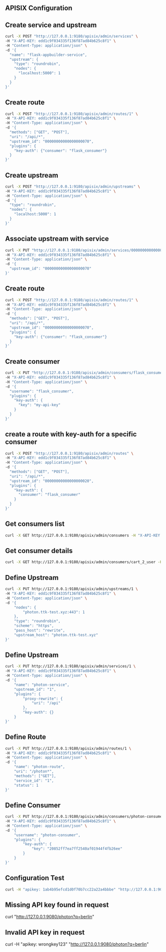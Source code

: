 ## APISIX Configuration

## Create service and upstream
```bash
curl -X POST "http://127.0.0.1:9180/apisix/admin/services" \
-H "X-API-KEY: edd1c9f034335f136f87ad84b625c8f1" \
-H "Content-Type: application/json" \
-d '{
  "name": "flask-appbuilder-service",
  "upstream": {
    "type": "roundrobin",
    "nodes": {
      "localhost:5000": 1
    }
  }
}'
```
## Create route
```bash
curl -X POST "http://127.0.0.1:9180/apisix/admin/routes/1" \
-H "X-API-KEY: edd1c9f034335f136f87ad84b625c8f1" \
-H "Content-Type: application/json" \
-d '{
  "methods": ["GET", "POST"],
  "uri": "/api/*",
  "upstream_id": "00000000000000000070",
  "plugins": {
    "key-auth": {"consumer": "flask_consumer"}
  }
}'
```

## Create upstream
```bash
curl -X POST "http://127.0.0.1:9180/apisix/admin/upstreams" \
-H "X-API-KEY: edd1c9f034335f136f87ad84b625c8f1" \
-H "Content-Type: application/json" \
-d '{
  "type": "roundrobin",
  "nodes": {
    "localhost:5000": 1
  }
}'
```

## Associate upstream with service
```bash
curl -X PUT "http://127.0.0.1:9180/apisix/admin/services/00000000000000000068" \
-H "X-API-KEY: edd1c9f034335f136f87ad84b625c8f1" \
-H "Content-Type: application/json" \
-d '{
  "upstream_id": "00000000000000000070"
}'
```

## Create route
```bash
curl -X POST "http://127.0.0.1:9180/apisix/admin/routes/1" \
-H "X-API-KEY: edd1c9f034335f136f87ad84b625c8f1" \
-H "Content-Type: application/json" \
-d '{
  "methods": ["GET", "POST"],
  "uri": "/api/*",
  "upstream_id": "00000000000000000070",
  "plugins": {
    "key-auth": {"consumer": "flask_consumer"}
  }
}'
```

## Create consumer
```bash
curl -X PUT "http://127.0.0.1:9180/apisix/admin/consumers/flask_consumer" \
-H "X-API-KEY: edd1c9f034335f136f87ad84b625c8f1" \
-H "Content-Type: application/json" \
-d '{
  "username": "flask_consumer",
  "plugins": {
    "key-auth": {
      "key": "my-api-key"
    }
  }
}'
```
## create a route with key-auth for a specific consumer
```bash
curl -X POST "http://127.0.0.1:9180/apisix/admin/routes" \
-H "X-API-KEY: edd1c9f034335f136f87ad84b625c8f1" \
-H "Content-Type: application/json" \
-d '{
  "methods": ["GET", "POST"],
  "uri": "/api/*",
  "upstream_id": "00000000000000000020",
  "plugins": {
    "key-auth": {
      "consumer": "flask_consumer"
    }
  }
}'
```

## Get consumers list 

```bash
curl -X GET http://127.0.0.1:9180/apisix/admin/consumers -H "X-API-KEY: edd1c9f034335f136f87ad84b625c8f1"
```

## Get consumer details 

```bash
curl -X GET http://127.0.0.1:9180/apisix/admin/consumers/cart_2_user -H "X-API-KEY: edd1c9f034335f136f87ad84b625c8f1"
```

## Define Upstream

```bash
curl -X PUT http://127.0.0.1:9180/apisix/admin/upstreams/1 \
-H "X-API-KEY: edd1c9f034335f136f87ad84b625c8f1" \
-H "Content-Type: application/json" \
-d '{
    "nodes": {
        "photon.ttk-test.xyz:443": 1
    },
    "type": "roundrobin",
    "scheme": "https",
    "pass_host": "rewrite",
    "upstream_host": "photon.ttk-test.xyz"
}'
```

## Define Upstream 
```bash
curl -X PUT http://127.0.0.1:9180/apisix/admin/services/1 \
-H "X-API-KEY: edd1c9f034335f136f87ad84b625c8f1" \
-H "Content-Type: application/json" \
-d '{
    "name": "photon-service",
    "upstream_id": "1",
    "plugins": {
        "proxy-rewrite": {
            "uri": "/api"
        },
        "key-auth": {}
    }
}'
```
##  Define Route
```bash
curl -X PUT http://127.0.0.1:9180/apisix/admin/routes/1 \
-H "X-API-KEY: edd1c9f034335f136f87ad84b625c8f1" \
-H "Content-Type: application/json" \
-d '{
    "name": "photon-route",
    "uri": "/photon*",
    "methods": ["GET"],
    "service_id": "1",
    "status": 1
}'
```
## Define Consumer

```bash
curl -X PUT http://127.0.0.1:9180/apisix/admin/consumers/photon-consumer \
-H "X-API-KEY: edd1c9f034335f136f87ad84b625c8f1" \
-H "Content-Type: application/json" \
-d '{
    "username": "photon-consumer",
    "plugins": {
        "key-auth": {
            "key": "20852ff7ea7ff2540af01944f4fb26ee"
        }
    }
}'
```

## Configuration Test

```bash
curl -H "apikey: 1ab4b95efcd1d0f70b7cc22a22a4bbbe" "http://127.0.0.1:9080/photon?q=berlin"

```
## Missing API key found in request
curl "http://127.0.0.1:9080/photon?q=berlin"

## Invalid API key in request
curl -H "apikey: wrongkey123" "http://127.0.0.1:9080/photon?q=berlin"